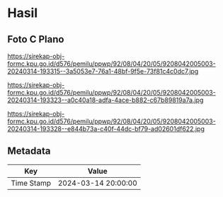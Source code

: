 # Hasil

## Foto C Plano

https://sirekap-obj-formc.kpu.go.id/d576/pemilu/ppwp/92/08/04/20/05/9208042005003-20240314-193315--3a5053e7-76a1-48bf-9f5e-73f81c4c0dc7.jpg

https://sirekap-obj-formc.kpu.go.id/d576/pemilu/ppwp/92/08/04/20/05/9208042005003-20240314-193323--a0c40a18-adfa-4ace-b882-c67b89819a7a.jpg

https://sirekap-obj-formc.kpu.go.id/d576/pemilu/ppwp/92/08/04/20/05/9208042005003-20240314-193328--e844b73a-c40f-44dc-bf79-ad02601df622.jpg


## Metadata

| Key        | Value               |
| ---------- | ------------------- |
| Time Stamp | 2024-03-14 20:00:00 |



